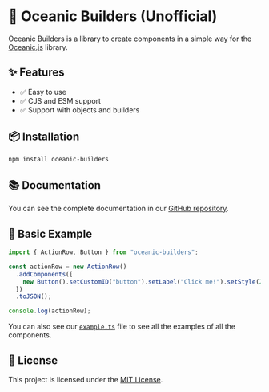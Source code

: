 # 🌊 Oceanic Builders (Unofficial)

Oceanic Builders is a library to create components in a simple way for the [Oceanic.js][OceanicRepositoryURL] library.

## ✨ Features

- ✅ Easy to use
- ✅ CJS and ESM support
- ✅ Support with objects and builders

## 📦 Installation

```bash
npm install oceanic-builders
```

## 📚 Documentation

You can see the complete documentation in our [GitHub repository][DocumentationFolderURL].

## 🚀 Basic Example

```js
import { ActionRow, Button } from "oceanic-builders";

const actionRow = new ActionRow()
  .addComponents([
    new Button().setCustomID("button").setLabel("Click me!").setStyle(2),
  ])
  .toJSON();

console.log(actionRow);
```

You can also see our [`example.ts`][ExamplesFileURL] file to see all the examples of all the components.

## 📄 License

This project is licensed under the [MIT License][MITLicenseURL].

[DocumentationFolderURL]: https://github.com/FancyStudioTeam/OceanicBuilders/tree/main/docs/builders
[ExamplesFileURL]: https://github.com/FancyStudioTeam/OceanicBuilders/blob/main/example.ts
[MITLicenseURL]: https://opensource.org/license/mit
[OceanicRepositoryURL]: https://github.com/OceanicJS/Oceanic
